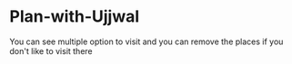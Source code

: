 # Plan-with-Ujjwal
You can see multiple option to visit and you can remove the places if you don't like to visit there 

